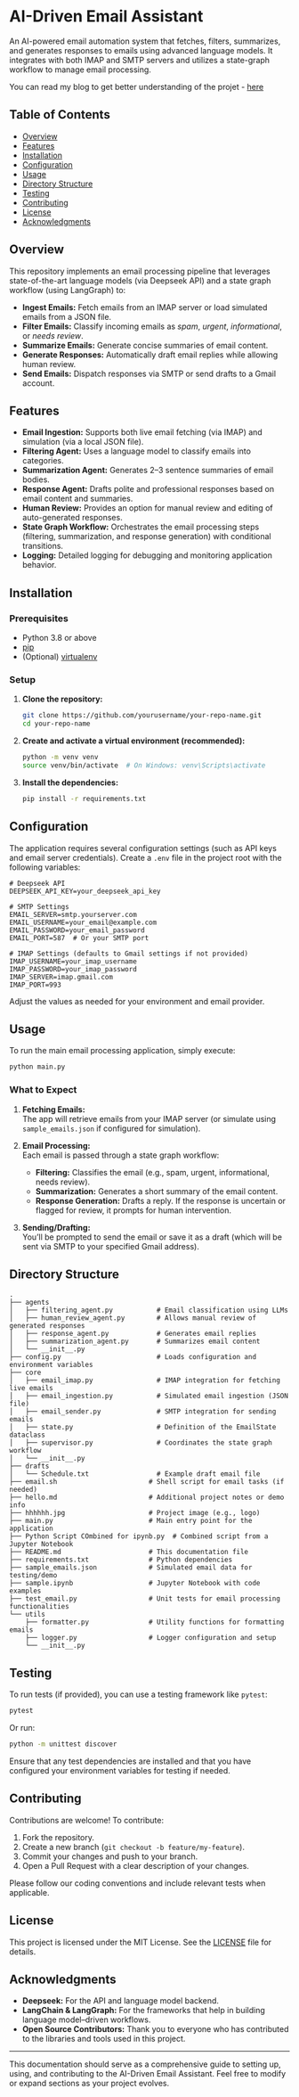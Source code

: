# AI-Driven Email Assistant

An AI-powered email automation system that fetches, filters, summarizes, and generates responses to emails using advanced language models. It integrates with both IMAP and SMTP servers and utilizes a state-graph workflow to manage email processing.

You can read my blog to get better understanding of the projet - [here](https://medium.com/@parthshr370/building-your-first-agent-with-deepseek-ai-email-agent-e6f17d3c290e)

## Table of Contents

- [Overview](#overview)
- [Features](#features)
- [Installation](#installation)
- [Configuration](#configuration)
- [Usage](#usage)
- [Directory Structure](#directory-structure)
- [Testing](#testing)
- [Contributing](#contributing)
- [License](#license)
- [Acknowledgments](#acknowledgments)

## Overview

This repository implements an email processing pipeline that leverages state-of-the-art language models (via Deepseek API) and a state graph workflow (using LangGraph) to:

- **Ingest Emails:** Fetch emails from an IMAP server or load simulated emails from a JSON file.
- **Filter Emails:** Classify incoming emails as _spam_, _urgent_, _informational_, or _needs review_.
- **Summarize Emails:** Generate concise summaries of email content.
- **Generate Responses:** Automatically draft email replies while allowing human review.
- **Send Emails:** Dispatch responses via SMTP or send drafts to a Gmail account.

## Features

- **Email Ingestion:** Supports both live email fetching (via IMAP) and simulation (via a local JSON file).
- **Filtering Agent:** Uses a language model to classify emails into categories.
- **Summarization Agent:** Generates 2–3 sentence summaries of email bodies.
- **Response Agent:** Drafts polite and professional responses based on email content and summaries.
- **Human Review:** Provides an option for manual review and editing of auto-generated responses.
- **State Graph Workflow:** Orchestrates the email processing steps (filtering, summarization, and response generation) with conditional transitions.
- **Logging:** Detailed logging for debugging and monitoring application behavior.

## Installation

### Prerequisites

- Python 3.8 or above
- [pip](https://pip.pypa.io/)
- (Optional) [virtualenv](https://virtualenv.pypa.io/)

### Setup

1. **Clone the repository:**

   ```bash
   git clone https://github.com/yourusername/your-repo-name.git
   cd your-repo-name
   ```

2. **Create and activate a virtual environment (recommended):**

   ```bash
   python -m venv venv
   source venv/bin/activate  # On Windows: venv\Scripts\activate
   ```

3. **Install the dependencies:**

   ```bash
   pip install -r requirements.txt
   ```

## Configuration

The application requires several configuration settings (such as API keys and email server credentials). Create a `.env` file in the project root with the following variables:

```dotenv
# Deepseek API
DEEPSEEK_API_KEY=your_deepseek_api_key

# SMTP Settings
EMAIL_SERVER=smtp.yourserver.com
EMAIL_USERNAME=your_email@example.com
EMAIL_PASSWORD=your_email_password
EMAIL_PORT=587  # Or your SMTP port

# IMAP Settings (defaults to Gmail settings if not provided)
IMAP_USERNAME=your_imap_username
IMAP_PASSWORD=your_imap_password
IMAP_SERVER=imap.gmail.com
IMAP_PORT=993
```

Adjust the values as needed for your environment and email provider.

## Usage

To run the main email processing application, simply execute:

```bash
python main.py
```

### What to Expect

1. **Fetching Emails:**  
   The app will retrieve emails from your IMAP server (or simulate using `sample_emails.json` if configured for simulation).

2. **Email Processing:**  
   Each email is passed through a state graph workflow:
   - **Filtering:** Classifies the email (e.g., spam, urgent, informational, needs review).
   - **Summarization:** Generates a short summary of the email content.
   - **Response Generation:** Drafts a reply. If the response is uncertain or flagged for review, it prompts for human intervention.

3. **Sending/Drafting:**  
   You’ll be prompted to send the email or save it as a draft (which will be sent via SMTP to your specified Gmail address).

## Directory Structure

```plaintext
.
├── agents
│   ├── filtering_agent.py           # Email classification using LLMs
│   ├── human_review_agent.py        # Allows manual review of generated responses
│   ├── response_agent.py            # Generates email replies
│   ├── summarization_agent.py       # Summarizes email content
│   └── __init__.py
├── config.py                        # Loads configuration and environment variables
├── core
│   ├── email_imap.py                # IMAP integration for fetching live emails
│   ├── email_ingestion.py           # Simulated email ingestion (JSON file)
│   ├── email_sender.py              # SMTP integration for sending emails
│   ├── state.py                     # Definition of the EmailState dataclass
│   ├── supervisor.py                # Coordinates the state graph workflow
│   └── __init__.py
├── drafts
│   └── Schedule.txt                 # Example draft email file
├── email.sh                       # Shell script for email tasks (if needed)
├── hello.md                       # Additional project notes or demo info
├── hhhhhh.jpg                     # Project image (e.g., logo)
├── main.py                        # Main entry point for the application
├── Python Script COmbined for ipynb.py  # Combined script from a Jupyter Notebook
├── README.md                      # This documentation file
├── requirements.txt               # Python dependencies
├── sample_emails.json             # Simulated email data for testing/demo
├── sample.ipynb                   # Jupyter Notebook with code examples
├── test_email.py                  # Unit tests for email processing functionalities
└── utils
    ├── formatter.py               # Utility functions for formatting emails
    ├── logger.py                  # Logger configuration and setup
    └── __init__.py
```

## Testing

To run tests (if provided), you can use a testing framework like `pytest`:

```bash
pytest
```

Or run:

```bash
python -m unittest discover
```

Ensure that any test dependencies are installed and that you have configured your environment variables for testing if needed.

## Contributing

Contributions are welcome! To contribute:

1. Fork the repository.
2. Create a new branch (`git checkout -b feature/my-feature`).
3. Commit your changes and push to your branch.
4. Open a Pull Request with a clear description of your changes.

Please follow our coding conventions and include relevant tests when applicable.

## License

This project is licensed under the MIT License. See the [LICENSE]([LICENSE](https://github.com/parthshr370/Email-AI-Agent/blob/main/LICENSE.txt)) file for details.

## Acknowledgments

- **Deepseek:** For the API and language model backend.
- **LangChain & LangGraph:** For the frameworks that help in building language model–driven workflows.
- **Open Source Contributors:** Thank you to everyone who has contributed to the libraries and tools used in this project.

---

This documentation should serve as a comprehensive guide to setting up, using, and contributing to the AI-Driven Email Assistant. Feel free to modify or expand sections as your project evolves.
